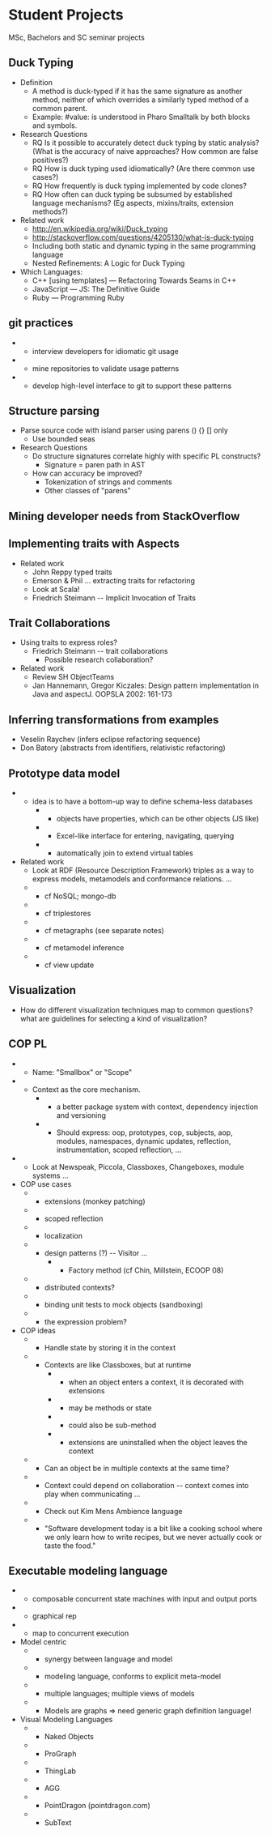 # Student Projects  
  
MSc, Bachelors and SC seminar projects  
  
## Duck Typing  
  
* Definition  
    *  A method is duck-typed if it has the same signature as another method, neither of which overrides a similarly typed method of a common parent.  
    * Example: #value: is understood in Pharo Smalltalk by both blocks and symbols.  
* Research Questions  
    * RQ Is it possible to accurately detect duck typing by static analysis? (What is the accuracy of naive approaches? How common are false positives?)  
    * RQ How is duck typing used idiomatically? (Are there common use cases?)  
    * RQ How frequently is duck typing implemented by code clones?  
    * RQ How often can duck typing be subsumed by established language mechanisms? (Eg aspects, mixins/traits, extension methods?)  
* Related work  
    * http://en.wikipedia.org/wiki/Duck_typing  
    * http://stackoverflow.com/questions/4205130/what-is-duck-typing  
    * Including both static and dynamic typing in the same programming language  
    * Nested Refinements: A Logic for Duck Typing  
* Which Languages:  
    * C++ [using templates] — Refactoring Towards Seams in C++  
    * JavaScript — JS: The Definitive Guide  
    * Ruby — Programming Ruby  
  
## git practices  
  
* - interview developers for idiomatic git usage  
* - mine repositories to validate usage patterns  
* - develop high-level interface to git to support these patterns  
  
## Structure parsing  
  
* Parse source code with island parser using parens () {} [] only  
    * Use bounded seas  
* Research Questions  
    * Do structure signatures correlate highly with specific PL constructs?  
        * Signature = paren path in AST  
    * How can accuracy be improved?  
        * Tokenization of strings and comments  
        * Other classes of "parens"  
  
## Mining developer needs from StackOverflow  
  
## Implementing traits with Aspects  
  
* Related work  
    * John Reppy typed traits  
    * Emerson & Phil ... extracting traits for refactoring  
    * Look at Scala!  
    * Friedrich Steimann -- Implicit Invocation of Traits  
  
## Trait Collaborations  
  
* Using traits to express roles?  
    * Friedrich Steimann -- trait collaborations  
        * Possible research collaboration?  
* Related work  
    * Review SH ObjectTeams  
    * Jan Hannemann, Gregor Kiczales: Design pattern implementation in Java and aspectJ. OOPSLA 2002: 161-173  
  
## Inferring transformations from examples  
  
* Veselin Raychev (infers eclipse refactoring sequence)  
* Don Batory (abstracts from identifiers, relativistic refactoring)  
  
## Prototype data model  
  
* - idea is to have a bottom-up way to define schema-less databases  
    * - objects have properties, which can be other objects (JS like)  
    * - Excel-like interface for entering, navigating, querying  
    * - automatically join to extend virtual tables  
* Related work  
    * Look at RDF (Resource Description Framework) triples as a way to express models, metamodels and conformance relations. ...  
    * - cf NoSQL; mongo-db  
    * - cf triplestores  
    * - cf metagraphs (see separate notes)  
    * - cf metamodel inference  
    * - cf view update  
  
## Visualization  
  
* How do different visualization techniques map to common questions? what are guidelines for selecting a kind of visualization?  
  
## COP PL  
  
* * Name: "Smallbox" or "Scope"  
* - Context as the core mechanism.  
    * - a better package system with context, dependency injection and versioning  
    *  - Should express: oop, prototypes, cop, subjects, aop, modules, namespaces, dynamic updates, reflection, instrumentation, scoped reflection, ...  
* - Look at Newspeak, Piccola, Classboxes, Changeboxes, module systems ...  
* COP use cases  
    * - extensions (monkey patching)  
    * - scoped reflection  
    * - localization  
    * - design patterns (?) -- Visitor ...  
        * - Factory method (cf Chin, Millstein, ECOOP 08)  
    * - distributed contexts?  
    * - binding unit tests to mock objects (sandboxing)  
    * - the expression problem?  
* COP ideas  
    * - Handle state by storing it in the context  
    * - Contexts are like Classboxes, but at runtime  
        * - when an object enters a context, it is decorated with extensions  
        * - may be methods or state  
        * - could also be sub-method  
        * - extensions are uninstalled when the object leaves the context  
    * - Can an object be in multiple contexts at the same time?  
    * - Context could depend on collaboration -- context comes into play when communicating ...  
    * - Check out Kim Mens Ambience language  
    * - "Software development today is a bit like a cooking school where we only learn how to write recipes, but we never actually cook or taste the food."  
  
## Executable modeling language  
  
* - composable concurrent state machines with input and output ports  
* - graphical rep  
* - map to concurrent execution  
* Model centric  
    * - synergy between language and model  
    * - modeling language, conforms to explicit meta-model  
    * - multiple languages; multiple views of models  
    * - Models are graphs => need generic graph definition language!  
* Visual Modeling Languages  
    * - Naked Objects  
    * - ProGraph  
    * - ThingLab  
    * - AGG  
    * - PointDragon (pointdragon.com)  
    * - SubText  
